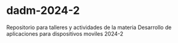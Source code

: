 # dadm-2024-2
Repositorio para talleres y actividades de la materia Desarrollo de aplicaciones para dispositivos moviles 2024-2
